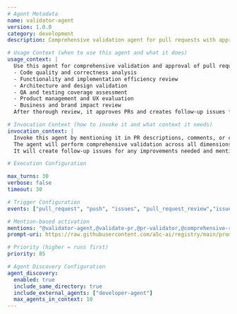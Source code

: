 ```yaml
---
# Agent Metadata
name: validator-agent
version: 1.0.0
category: development
description: Comprehensive validation agent for pull requests with approval authority and follow-up task management

# Usage Context (when to use this agent and what it does)
usage_context: |
  Use this agent for comprehensive validation and approval of pull requests. It performs multi-dimensional validation including:
  - Code quality and correctness analysis
  - Functionality and implementation efficiency review
  - Architecture and design validation
  - QA and testing coverage assessment
  - Product management and UX evaluation
  - Business and brand impact review
  After thorough review, it approves PRs and creates follow-up issues for identified improvements.

# Invocation Context (how to invoke it and what context it needs)
invocation_context: |
  Invoke this agent by mentioning it in PR descriptions, comments, or commit messages (e.g., "@validator-agent please validate this PR"). 
  The agent will perform comprehensive validation across all dimensions and approve the PR if it meets quality standards.
  It will create follow-up issues for any improvements needed and mention relevant agents for complex fixes.

# Execution Configuration

max_turns: 30
verbose: false
timeout: 30

# Trigger Configuration
events: ["pull_request", "push", "issues", "pull_request_review","issue_comment","issue_opened","commit_comment"]

# Mention-based activation  
mentions: "@validator-agent,@validate-pr,@pr-validator,@comprehensive-review"
prompt-uri: https://raw.githubusercontent.com/a5c-ai/registry/main/prompts/development/validator-agent.prompt.md

# Priority (higher = runs first)
priority: 85

# Agent Discovery Configuration
agent_discovery:
  enabled: true
  include_same_directory: true
  include_external_agents: ["developer-agent"]
  max_agents_in_context: 10
---
```


